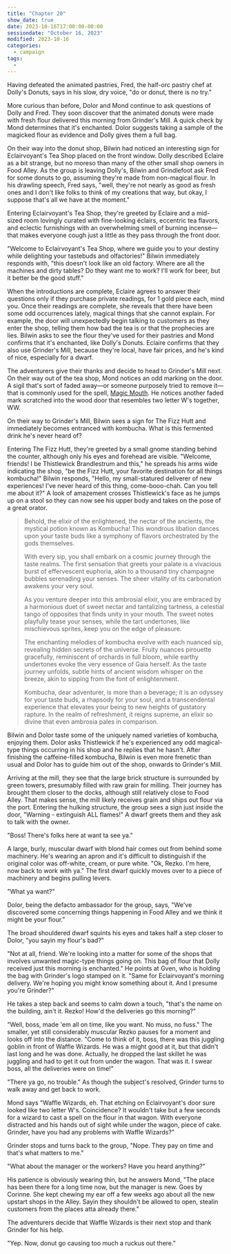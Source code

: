 ```yaml
---
title: "Chapter 20"
show_date: true
date: 2023-10-16T17:00:00-00:00
sessiondate: "October 16, 2023"
modified: 2023-10-16
categories:
  - campaign
tags:
  - 
---
```


Having defeated the animated pastries, Fred, the half-orc pastry chef at Dolly's Donuts, 
says in his slow, dry voice, "do or donut, there is no try."

More curious than before, Dolor and Mond continue to ask questions of Dolly and Fred. They
soon discover that the animated donuts were made with fresh flour delivered this morning
from Grinder's Mill. A quick check by Mond determines that it's enchanted. Dolor suggests
taking a sample of the magicked flour as evidence and Dolly gives them a full bag. 

On their way into the donut shop, Bilwin had noticed an interesting sign for Eclairvoyant's
Tea Shop placed on the front window. Dolly described Eclaire as a bit strange, but no moreso
than many of the other small shop owners in Food Alley. As the group is leaving Dolly's,
Bilwin and Grindlefoot ask Fred for some donuts to go, assuming they're made from non-magical
flour. In his drawling speech, Fred says, "well, they're not nearly as good as fresh ones and
I don't like folks to think of my creations that way, but okay, I suppose that's all we
have at the moment."

Entering Eclairvoyant's Tea Shop, they're greeted by Eclaire and a mid-sized room lovingly
curated with fine-looking éclairs, eccentric tea flavors, and eclectic furnishings with
an overwhelming smell of burning incense—that makes everyone cough just a little as they
pass through the front door.

"Welcome to Eclairvoyant's Tea Shop, where we guide you to your destiny while delighting
your tastebuds and olfactories!" Bilwin immediately responds with, "this doesn't look like
an old factory. Where are all the machines and dirty tables? Do they want me to work? I'll
work for beer, but it better be the good stuff."

When the introductions are complete, Eclaire agrees to answer their questions only if they
purchase private readings, for 1 gold piece each, mind you. Once their readings are complete,
she reveals that there have been some odd occurrences lately, magical things that she
cannot explain. For example, the door will unexpectedly begin talking to customers as they
enter the shop, telling them how bad the tea is or that the prophecies are lies.
Bilwin asks to see the flour they've used for their pastries and Mond
confirms that it's enchanted, like Dolly's Donuts. Eclaire confirms that they also use
Grinder's Mill, because they're local, have fair prices, and he's kind of nice,
especially for a dwarf.

The adventurers give their thanks and decide to head to Grinder's Mill next. On their way
out of the tea shop, Mond notices an odd marking on the door. A sigil that's sort of faded away—or
someone purposely tried to remove it—that is commonly used for the spell, 
[Magic Mouth](https://www.dndbeyond.com/spells/magic-mouth). He notices another faded mark
scratched into the wood door that resembles two letter W's together, WW.

On their way to Grinder's Mill, Bilwin sees a sign for The Fizz Hutt and immediately becomes
entranced with kombucha. What is this fermented drink he's never heard of?

Entering The Fizz Hutt, they're greeted by a small gnome standing behind the counter,
although only his eyes and forehead are visible. "Welcome, friends! I be Thistlewick
Brandlestrum and this," he spreads his arms wide indicating the shop, "be the Fizz Hutt,
your favorite destination for all things kombucha!" Bilwin responds, "Hello, my
small-statured deliverer of new experiences! I've never heard of this thing,
come-booo-chah. Can you tell me about it?" A look of amazement crosses Thistlewick's face
as he jumps up on a stool so they can now see his upper body and takes on the pose of
a great orator.

> Behold, the elixir of the enlightened, the nectar of the ancients, the mystical potion
> known as Kombucha! This wondrous libation dances upon your taste buds like a symphony of
> flavors orchestrated by the gods themselves.
> 
> With every sip, you shall embark on a cosmic journey through the taste realms. The first
> sensation that greets your palate is a vivacious burst of effervescent euphoria, akin to
> a thousand tiny champagne bubbles serenading your senses. The sheer vitality of its
> carbonation awakens your very soul.
> 
> As you venture deeper into this ambrosial elixir, you are embraced by a harmonious duet
> of sweet nectar and tantalizing tartness, a celestial tango of opposites that finds unity
> in your mouth. The sweet notes playfully tease your senses, while the tart undertones,
> like mischievous sprites, keep you on the edge of pleasure.
> 
> The enchanting melodies of kombucha evolve with each nuanced sip, revealing hidden secrets
> of the universe. Fruity nuances pirouette gracefully, reminiscent of orchards in full bloom,
> while earthy undertones evoke the very essence of Gaia herself. As the taste journey unfolds,
> subtle hints of ancient wisdom whisper on the breeze, akin to sipping from the font of
> enlightenment.
> 
> Kombucha, dear adventurer, is more than a beverage; it is an odyssey for your taste buds,
> a rhapsody for your soul, and a transcendental experience that elevates your being to new
> heights of gustatory rapture. In the realm of refreshment, it reigns supreme, an elixir
> so divine that even ambrosia pales in comparison.

Bilwin and Dolor taste some of the uniquely named varieties of kombucha, enjoying them. Dolor
asks Thistlewick if he's experienced any odd magical-type things occurring in his shop and he
replies that he hasn't. After finishing the caffeine-filled kombucha, Bilwin is even more
frenetic than usual and Dolor has to guide him out of the shop, onwards to Grinder's Mill.

Arriving at the mill, they see that the large brick structure is surrounded by green towers,
presumably filled with raw grain for milling. Their journey has brought them closer to the docks,
although still relatively close to Food Alley. That makes sense, the mill likely receives
grain and ships out flour via the port. Entering the hulking structure, the group sees
a sign just inside the door, "Warning - extinguish ALL flames!" A dwarf greets them and
they ask to talk with the owner. 

"Boss! There's folks here at want ta see ya."

A large, burly, muscular dwarf with blond hair comes out from behind some machinery. He's
wearing an apron and it's difficult to distinguish if the original color was off-white,
cream, or pure white. "Ok, Rezko. I'm here, now back to work with ya." The first dwarf 
quickly moves over to a piece of machinery and begins pulling levers.

"What ya want?"

Dolor, being the defacto ambassador for the group, says, "We've discovered some concerning
things happening in Food Alley and we think it might be your flour."

The broad shouldered dwarf squints his eyes and takes half a step closer to Dolor, "you
sayin my flour's bad?"

"Not at all, friend. We're looking into a matter for some of the shops that involves
unwanted magic-type things going on. This bag of flour that Dolly received just this morning
is enchanted." He points at Gven, who is holding the bag with Grinder's logo stamped on it.
"Same for Eclairvoyant's morning delivery. We're hoping you might know
something about it. And I presume you're Grinder?"

He takes a step back and seems to calm down a touch, "that's the name on the building,
ain't it. Rezko! How'd the deliveries go this morning?"

"Well, boss, made 'em all on time, like you want. No muss, no fuss." The smaller, yet still
considerably muscular Rezko pauses for a moment and looks off into the distance. "Come
to think of it, boss, there was this juggling goblin in front of Waffle Wizards. He was
a might good at it, but that didn't last long and he was done. Actually, he dropped
the last skillet he was juggling and had to get it out from under the wagon. That was it.
I swear boss, all the deliveries were on time!"

"There ya go, no trouble." As though the subject's resolved, Grinder turns to walk away
and get back to work.

Mond says "Waffle Wizards, eh. That etching on Eclairvoyant's door sure looked like two
letter W's. Coincidence? It wouldn't take but a few seconds for a wizard to cast a spell
on the flour in that wagon. With everyone distracted and his hands out of sight while
under the wagon, piece of cake. Grinder, have you had any problems with Waffle Wizards?"

Grinder stops and turns back to the group, "Nope. They pay on time and that's what matters
to me."

"What about the manager or the workers? Have you heard anything?"

His patience is obviously wearing thin, but he answers Mond, "The place has been there
for a long time now, but the manager is new. Goes by Corinne. She kept chewing my ear off
a few weeks ago about all the new upstart shops in the Alley. Sayin they shouldn't be
allowed to open, stealin customers from the places atta already there."

The adventurers decide that Waffle Wizards is their next stop and thank Grinder for
his help.

"Yep. Now, donut go causing too much a ruckus out there."

<!-- em dash: — | kebyoard shortcut = Option + Shift + Dash (-) -->
<!-- https://oatcookies.neocities.org/dndmoney to convert copper, silver, gold, and more into CP -->
